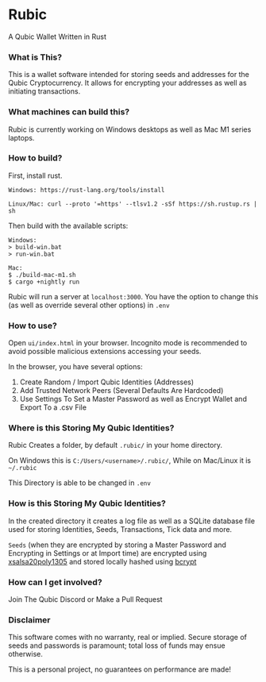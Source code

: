 

# Rubic
A Qubic Wallet Written in Rust

### What is This?
This is a wallet software intended for storing seeds and addresses for the Qubic Cryptocurrency. It allows for encrypting your addresses as well as initiating transactions.

### What machines can build this?
Rubic is currently working on Windows desktops as well as Mac M1 series laptops.

### How to build?

First, install rust.

`Windows: https://rust-lang.org/tools/install`

`Linux/Mac: curl --proto '=https' --tlsv1.2 -sSf https://sh.rustup.rs | sh`


Then build with the available scripts:

```agsl
Windows:
> build-win.bat
> run-win.bat
```
```agsl
Mac:
$ ./build-mac-m1.sh
$ cargo +nightly run
```

Rubic will run a server at `localhost:3000`. You have the option to change this (as well as override several other options) in `.env`
### How to use?

Open `ui/index.html` in your browser. Incognito mode is recommended to avoid possible malicious extensions accessing your seeds.

In the browser, you have several options:

1. Create Random / Import Qubic Identities (Addresses)
2. Add Trusted Network Peers (Several Defaults Are Hardcoded)
3. Use Settings To Set a Master Password as well as Encrypt Wallet and Export To a .csv File


### Where is this Storing My Qubic Identities?

Rubic Creates a folder, by default `.rubic/` in your home directory. 

On Windows this is `C:/Users/<username>/.rubic/`, While on Mac/Linux it is `~/.rubic`

This Directory is able to be changed in `.env`


### How is this Storing My Qubic Identities?
In the created directory it creates a log file as well as a SQLite database file used for storing Identities, Seeds, Transactions, Tick data and more.

`Seeds` (when they are encrypted by storing a Master Password and Encrypting in Settings or at Import time)
are encrypted using [xsalsa20poly1305](https://nacl.cr.yp.to/valid.html) and stored locally hashed using [bcrypt](https://en.wikipedia.org/wiki/Bcrypt) 


### How can I get involved?
Join The Qubic Discord or Make a Pull Request

### Disclaimer
This software comes with no warranty, real or implied. Secure storage of seeds and passwords is paramount; total loss of funds may ensue otherwise.

This is a personal project, no guarantees on performance are made!